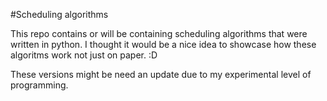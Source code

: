 ﻿#Scheduling algorithms
 
This repo contains or will be containing scheduling algorithms that were written in python. 
I thought it would be a nice idea to showcase how these algoritms work not just on paper. :D

These versions might be need an update due to my experimental level of programming.
